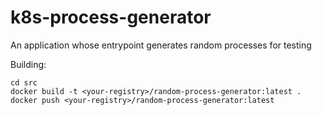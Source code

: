 # k8s-process-generator
An application whose entrypoint generates random processes for testing

Building:

```
cd src
docker build -t <your-registry>/random-process-generator:latest .
docker push <your-registry>/random-process-generator:latest
```
